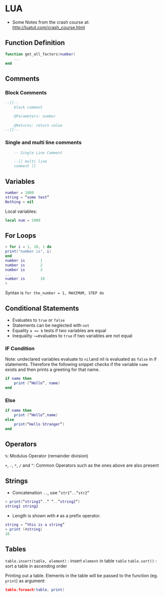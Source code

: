 # LUA
* Some Notes from the crash course at: http://luatut.com/crash_course.html

<!-- toc -->

## Function Definition

```lua
function get_all_factors(number)
    ...
end
```

## Comments

### Block Comments

```lua
--[[--
    block comment

    @Parameters: number
    
    @Returns: return value
--]]--
```

### Single and multi line comments

```lua
    -- Single Line Comment

    --[[ multi line
    comment ]]
```

## Variables

```lua
number = 1000
string = “some text”
Nothing = nil
```

Local variables: 

```lua
local num = 1000
```

## For Loops

```lua
> for i = 1, 10, 1 do
print("number is", i)
end
number is       1
number is       2
number is       3
...
number is       10
>
```

Syntax is ``for the_number = 1, MAXIMUM, STEP do``

## Conditional Statements 
* Evaluates to ``true`` or ``false``
* Statements can be neglected with ``not``
* Equality ``a == b`` tests if two variables are equal
* Inequality ``~=``evaluates to ``true`` if two variables are not equal

### IF Condition
Note: undeclared variables evaluate to ``nil``and nil is evaluated as ``false`` in if statements.
Therefore the following snippet checks if the variable ``name`` exists and then prints a greeting
for that name. 

```lua
if name then
    print (“Hello”, name)
end
```

### Else

```lua
if name then
    print (“Hello”,name)
else
    print(“Hello Stranger”)
end
```

## Operators

``%``:
    Modulus Operator (remainder division)

``+``, ``-``, ``*``, ``/`` and ``^``:
    Common Operators such as the ones above are also present

## Strings

* Concatenation ``..``, use ``”str1”..”str2”``

```lua
> print(“string1”..” “..”string2”)
string1 string2
```

* Length is shown with ``#`` as a prefix operator.

```lua
string = “this is a string”
> print (#string)
16
```

## Tables

``table.insert(table, element)`` : insert ``element`` in table ``table``
``table.sort()`` : sort a table in ascending order

Printing out a table. Elements in the table will be passed to the function (eg. ``print``) as argument: 

```lua
table.foreach(table, print)
```



